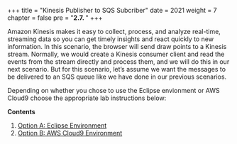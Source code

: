+++
title = "Kinesis Publisher to SQS Subcriber"
date = 2021
weight = 7
chapter = false
pre = "<b>2.7. </b>"
+++

Amazon Kinesis makes it easy to collect, process, and analyze real-time, streaming data so you can get timely insights and react quickly to new information. In this scenario, the browser will send draw points to a Kinesis stream. Normally, we would create a Kinesis consumer client and read the events from the stream directly and process them, and we will do this in our next scenario. But for this scenario, let’s assume we want the messages to be delivered to an SQS queue like we have done in our previous scenarios.

Depending on whether you chose to use the Eclipse envionment or AWS Cloud9 choose the appropriate lab instructions below:

**Contents**
1. [Option A: Eclipse Environment](a/)
2. [Option B: AWS Cloud9 Environment](b/)